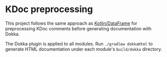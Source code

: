 # KDoc preprocessing

This project follows the same approach as [Kotlin/DataFrame](https://github.com/Kotlin/dataframe/blob/master/KDOC_PREPROCESSING.md) for preprocessing KDoc comments before generating documentation with Dokka.

The Dokka plugin is applied to all modules. Run `./gradlew dokkaHtml` to generate HTML documentation under each module's `build/dokka` directory.
